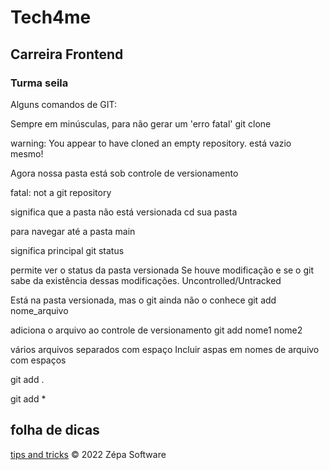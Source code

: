 # Tech4me
## Carreira Frontend
### Turma seila

Alguns comandos de GIT:

Sempre em minúsculas, para não gerar um 'erro fatal' git clone

warning: You appear to have cloned an empty repository. está vazio mesmo!

Agora nossa pasta está sob controle de versionamento

fatal: not a git repository

significa que a pasta não está versionada
cd sua pasta

para navegar até a pasta
main

significa principal
git status

permite ver o status da pasta versionada
Se houve modificação e se o git sabe da existência dessas modificações.
Uncontrolled/Untracked

Está na pasta versionada, mas o git ainda não o conhece
git add nome_arquivo

adiciona o arquivo ao controle de versionamento
git add nome1 nome2

vários arquivos separados com espaço
Incluir aspas em nomes de arquivo com espaços

git add .

git add *
## folha de dicas
[tips and tricks](https://education.github.com/git-cheat-sheet-education.pdf)
© 2022 Zépa Software
